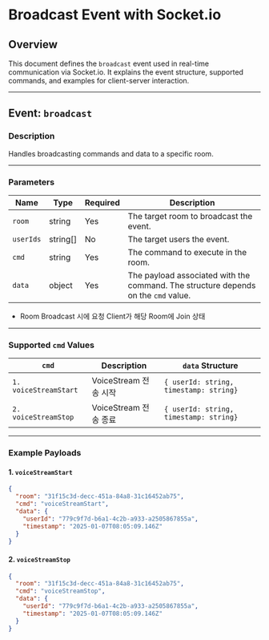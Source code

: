 # Broadcast Event with Socket.io

## Overview

This document defines the `broadcast` event used in real-time communication via Socket.io. It explains the event structure, supported commands, and examples for client-server interaction.

---

## Event: `broadcast`

### Description

Handles broadcasting commands and data to a specific room.

---

### Parameters

| Name      | Type     | Required | Description                                                                        |
| --------- | -------- | -------- | ---------------------------------------------------------------------------------- |
| `room`    | string   | Yes      | The target room to broadcast the event.                                            |
| `userIds` | string[] | No       | The target users the event.                                                        |
| `cmd`     | string   | Yes      | The command to execute in the room.                                                |
| `data`    | object   | Yes      | The payload associated with the command. The structure depends on the `cmd` value. |

- Room Broadcast 시에 요청 Client가 해당 Room에 Join 상태

---

### Supported `cmd` Values

| **`cmd`**             | **Description**       | **`data` Structure**                   |
| --------------------- | --------------------- | -------------------------------------- |
| `1. voiceStreamStart` | VoiceStream 전송 시작 | `{ userId: string, timestamp: string}` |
| `2. voiceStreamStop`  | VoiceStream 전송 종료 | `{ userId: string, timestamp: string}` |

---

### Example Payloads

#### 1. `voiceStreamStart`

```json
{
  "room": "31f15c3d-decc-451a-84a8-31c16452ab75",
  "cmd": "voiceStreamStart",
  "data": {
    "userId": "779c9f7d-b6a1-4c2b-a933-a2505867855a",
    "timestamp": "2025-01-07T08:05:09.146Z"
  }
}
```

#### 2. `voiceStreamStop`

```json
{
  "room": "31f15c3d-decc-451a-84a8-31c16452ab75",
  "cmd": "voiceStreamStop",
  "data": {
    "userId": "779c9f7d-b6a1-4c2b-a933-a2505867855a",
    "timestamp": "2025-01-07T08:05:09.146Z"
  }
}
```
